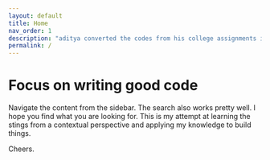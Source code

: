 ```yaml
---
layout: default
title: Home
nav_order: 1
description: "aditya converted the codes from his college assignments into a web blog and use mermaid charts to explain them because he couldn't stand the way his teachers at his college were doing that job."
permalink: /
---
```


# Focus on writing good code

Navigate the content from the sidebar. The search also works pretty well. I hope you find what you are looking for. This is my attempt at learning the stings from a contextual perspective and applying my knowledge to build things.

Cheers.